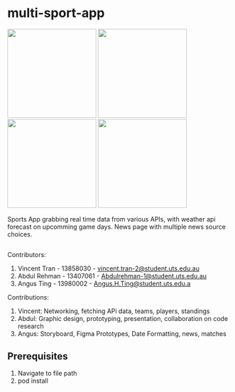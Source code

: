 # multi-sport-app

<p float="left">
  <img src="https://i.imgur.com/Eqh91GJ.png" width=200>
  <img src="https://i.imgur.com/RNXhWZd.png" width=200>
  <img src="https://imgur.com/efpAKNC.png" width=200>
  <img src="https://imgur.com/dPSa1NA.png" width=200>
</p>

Sports App grabbing real time data from various APIs, with weather api forecast on upcomming game days. News page with multiple news source choices.

##
Contributors:
1. Vincent Tran - 13858030 - vincent.tran-2@student.uts.edu.au
3. Abdul Rehman - 13407061 - Abdulrehman-1@student.uts.edu.au
4. Angus Ting - 13980002 - Angus.H.Ting@student.uts.edu.a

Contributions:
1. Vincent: Networking, fetching APi data, teams, players, standings
2. Abdul: Graphic design, prototyping, presentation, collaboration on code research
3. Angus: Storyboard, Figma Prototypes, Date Formatting, news, matches

## Prerequisites
1. Navigate to file path
2. pod install
